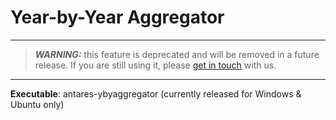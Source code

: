# Year-by-Year Aggregator

---
> _**WARNING:**_ this feature is deprecated and will be removed in a future release. If you are still using it,
> please [get in touch](https://github.com/AntaresSimulatorTeam/Antares_Simulator/issues) with us.
---

**Executable**: antares-ybyaggregator (currently released for Windows & Ubuntu only)
